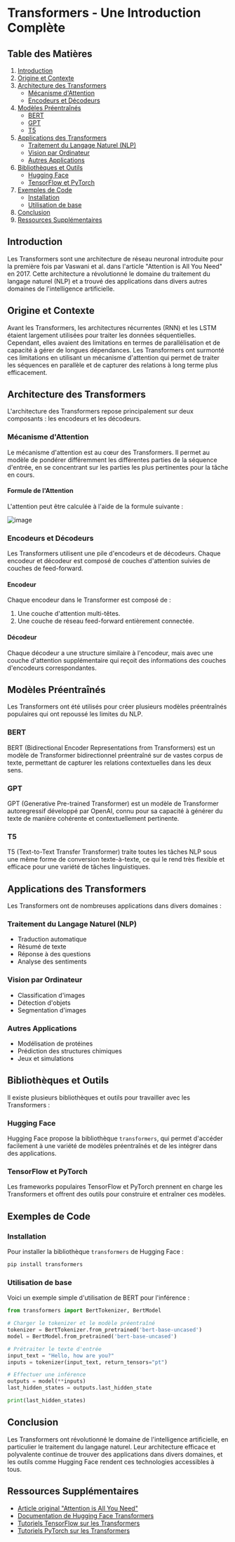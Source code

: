 # Transformers - Une Introduction Complète

## Table des Matières
1. [Introduction](#introduction)
2. [Origine et Contexte](#origine-et-contexte)
3. [Architecture des Transformers](#architecture-des-transformers)
   - [Mécanisme d'Attention](#mécanisme-dattention)
   - [Encodeurs et Décodeurs](#encodeurs-et-décodeurs)
4. [Modèles Préentraînés](#modèles-préentraînés)
   - [BERT](#bert)
   - [GPT](#gpt)
   - [T5](#t5)
5. [Applications des Transformers](#applications-des-transformers)
   - [Traitement du Langage Naturel (NLP)](#traitement-du-langage-naturel-nlp)
   - [Vision par Ordinateur](#vision-par-ordinateur)
   - [Autres Applications](#autres-applications)
6. [Bibliothèques et Outils](#bibliothèques-et-outils)
   - [Hugging Face](#hugging-face)
   - [TensorFlow et PyTorch](#tensorflow-et-pytorch)
7. [Exemples de Code](#exemples-de-code)
   - [Installation](#installation)
   - [Utilisation de base](#utilisation-de-base)
8. [Conclusion](#conclusion)
9. [Ressources Supplémentaires](#ressources-supplémentaires)

## Introduction
Les Transformers sont une architecture de réseau neuronal introduite pour la première fois par Vaswani et al. dans l'article "Attention is All You Need" en 2017. Cette architecture a révolutionné le domaine du traitement du langage naturel (NLP) et a trouvé des applications dans divers autres domaines de l'intelligence artificielle.

## Origine et Contexte
Avant les Transformers, les architectures récurrentes (RNN) et les LSTM étaient largement utilisées pour traiter les données séquentielles. Cependant, elles avaient des limitations en termes de parallélisation et de capacité à gérer de longues dépendances. Les Transformers ont surmonté ces limitations en utilisant un mécanisme d'attention qui permet de traiter les séquences en parallèle et de capturer des relations à long terme plus efficacement.

## Architecture des Transformers
L'architecture des Transformers repose principalement sur deux composants : les encodeurs et les décodeurs.

### Mécanisme d'Attention
Le mécanisme d'attention est au cœur des Transformers. Il permet au modèle de pondérer différemment les différentes parties de la séquence d'entrée, en se concentrant sur les parties les plus pertinentes pour la tâche en cours.

#### Formule de l'Attention
L'attention peut être calculée à l'aide de la formule suivante :

![image](https://github.com/hrhouma/begining_IA_part1/assets/10111526/9a52c7c9-9846-4160-b881-4ed5671db958)


### Encodeurs et Décodeurs
Les Transformers utilisent une pile d'encodeurs et de décodeurs. Chaque encodeur et décodeur est composé de couches d'attention suivies de couches de feed-forward.

#### Encodeur
Chaque encodeur dans le Transformer est composé de :
1. Une couche d'attention multi-têtes.
2. Une couche de réseau feed-forward entièrement connectée.

#### Décodeur
Chaque décodeur a une structure similaire à l'encodeur, mais avec une couche d'attention supplémentaire qui reçoit des informations des couches d'encodeurs correspondantes.

## Modèles Préentraînés
Les Transformers ont été utilisés pour créer plusieurs modèles préentraînés populaires qui ont repoussé les limites du NLP.

### BERT
BERT (Bidirectional Encoder Representations from Transformers) est un modèle de Transformer bidirectionnel préentraîné sur de vastes corpus de texte, permettant de capturer les relations contextuelles dans les deux sens.

### GPT
GPT (Generative Pre-trained Transformer) est un modèle de Transformer autoregressif développé par OpenAI, connu pour sa capacité à générer du texte de manière cohérente et contextuellement pertinente.

### T5
T5 (Text-to-Text Transfer Transformer) traite toutes les tâches NLP sous une même forme de conversion texte-à-texte, ce qui le rend très flexible et efficace pour une variété de tâches linguistiques.

## Applications des Transformers
Les Transformers ont de nombreuses applications dans divers domaines :

### Traitement du Langage Naturel (NLP)
- Traduction automatique
- Résumé de texte
- Réponse à des questions
- Analyse des sentiments

### Vision par Ordinateur
- Classification d'images
- Détection d'objets
- Segmentation d'images

### Autres Applications
- Modélisation de protéines
- Prédiction des structures chimiques
- Jeux et simulations

## Bibliothèques et Outils
Il existe plusieurs bibliothèques et outils pour travailler avec les Transformers :

### Hugging Face
Hugging Face propose la bibliothèque `transformers`, qui permet d'accéder facilement à une variété de modèles préentraînés et de les intégrer dans des applications.

### TensorFlow et PyTorch
Les frameworks populaires TensorFlow et PyTorch prennent en charge les Transformers et offrent des outils pour construire et entraîner ces modèles.

## Exemples de Code

### Installation
Pour installer la bibliothèque `transformers` de Hugging Face :
```bash
pip install transformers
```

### Utilisation de base
Voici un exemple simple d'utilisation de BERT pour l'inférence :
```python
from transformers import BertTokenizer, BertModel

# Charger le tokenizer et le modèle préentraîné
tokenizer = BertTokenizer.from_pretrained('bert-base-uncased')
model = BertModel.from_pretrained('bert-base-uncased')

# Prétraiter le texte d'entrée
input_text = "Hello, how are you?"
inputs = tokenizer(input_text, return_tensors="pt")

# Effectuer une inférence
outputs = model(**inputs)
last_hidden_states = outputs.last_hidden_state

print(last_hidden_states)
```

## Conclusion
Les Transformers ont révolutionné le domaine de l'intelligence artificielle, en particulier le traitement du langage naturel. Leur architecture efficace et polyvalente continue de trouver des applications dans divers domaines, et les outils comme Hugging Face rendent ces technologies accessibles à tous.

## Ressources Supplémentaires
- [Article original "Attention is All You Need"](https://arxiv.org/abs/1706.03762)
- [Documentation de Hugging Face Transformers](https://huggingface.co/transformers/)
- [Tutoriels TensorFlow sur les Transformers](https://www.tensorflow.org/tutorials/text/transformer)
- [Tutoriels PyTorch sur les Transformers](https://pytorch.org/tutorials/beginner/transformer_tutorial.html)
